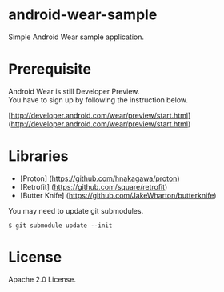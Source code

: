 android-wear-sample
===================

Simple Android Wear sample application.

# Prerequisite

Android Wear is still Developer Preview.  
You have to sign up by following the instruction below.

[http://developer.android.com/wear/preview/start.html] (http://developer.android.com/wear/preview/start.html)

# Libraries

* [Proton] (https://github.com/hnakagawa/proton)
* [Retrofit] (https://github.com/square/retrofit)
* [Butter Knife] (https://github.com/JakeWharton/butterknife)

You may need to update git submodules.

````
$ git submodule update --init
````

# License

Apache 2.0 License.
